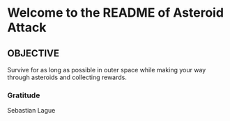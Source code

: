 
# Welcome to the README of Asteroid Attack

## OBJECTIVE
Survive for as long as possible in outer space while making your way through asteroids and collecting rewards.

### Gratitude
Sebastian Lague